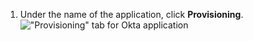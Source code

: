 1. Under the name of the application, click **Provisioning**.
   !["Provisioning" tab for Okta application](/assets/images/help/saml/okta-provisioning-tab.png)
